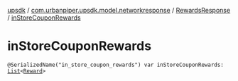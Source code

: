 [upsdk](../../index.md) / [com.urbanpiper.upsdk.model.networkresponse](../index.md) / [RewardsResponse](index.md) / [inStoreCouponRewards](./in-store-coupon-rewards.md)

# inStoreCouponRewards

`@SerializedName("in_store_coupon_rewards") var inStoreCouponRewards: `[`List`](https://kotlinlang.org/api/latest/jvm/stdlib/kotlin.collections/-list/index.html)`<`[`Reward`](-reward/index.md)`>`